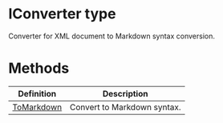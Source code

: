 <a name='T-Vsxmd-IConverter'></a>
# IConverter type

Converter for XML document to Markdown syntax conversion.

# Methods

| Definition | Description |
|-|-|
| [ToMarkdown](/Vsxmd/IConverter.md/#M-Vsxmd-IConverter-ToMarkdown) | Convert to Markdown syntax. |
